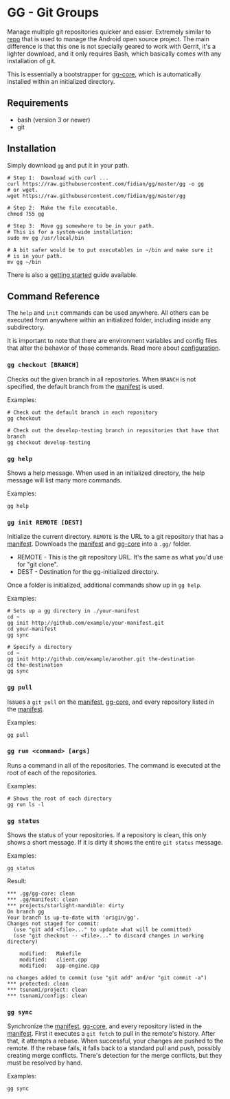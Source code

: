 GG - Git Groups
===============

Manage multiple git repositories quicker and easier.  Extremely similar to [repo](https://source.android.com/source/using-repo.html) that is used to manage the Android open source project.  The main difference is that this one is not specially geared to work with Gerrit, it's a lighter download, and it only requires Bash, which basically comes with any installation of git.

This is essentially a bootstrapper for [gg-core], which is automatically installed within an initialized directory.


Requirements
------------

* bash (version 3 or newer)
* git


Installation
------------

Simply download `gg` and put it in your path.

    # Step 1:  Download with curl ...
    curl https://raw.githubusercontent.com/fidian/gg/master/gg -o gg
    # or wget.
    wget https://raw.githubusercontent.com/fidian/gg/master/gg

    # Step 2:  Make the file executable.
    chmod 755 gg

    # Step 3:  Move gg somewhere to be in your path.
    # This is for a system-wide installation:
    sudo mv gg /usr/local/bin
    
    # A bit safer would be to put executables in ~/bin and make sure it
    # is in your path.
    mv gg ~/bin

There is also a [getting started] guide available.


Command Reference
-----------------

The `help` and `init` commands can be used anywhere.  All others can be executed from anywhere within an initialized folder, including inside any subdirectory.

It is important to note that there are environment variables and config files that alter the behavior of these commands. Read more about [configuration].


### `gg checkout [BRANCH]`

Checks out the given branch in all repositories. When `BRANCH` is not specified, the default branch from the [manifest] is used.

Examples:

    # Check out the default branch in each repository
    gg checkout

    # Check out the develop-testing branch in repositories that have that branch
    gg checkout develop-testing


### `gg help`

Shows a help message.  When used in an initialized directory, the help message will list many more commands.

Examples:

    gg help


### `gg init REMOTE [DEST]`

Initialize the current directory.  `REMOTE` is the URL to a git repository that has a [manifest].  Downloads the [manifest] and [gg-core] into a `.gg/` folder.

* REMOTE - This is the git repository URL.  It's the same as what you'd use for "git clone".
* DEST - Destination for the gg-initialized directory.

Once a folder is initialized, additional commands show up in `gg help`.

Examples:

    # Sets up a gg directory in ./your-manifest
    cd ~
    gg init http://github.com/example/your-manifest.git
    cd your-manifest
    gg sync

    # Specify a directory
    cd ~
    gg init http://github.com/example/another.git the-destination
    cd the-destination
    gg sync


### `gg pull`

Issues a `git pull` on the [manifest], [gg-core], and every repository listed in the [manifest].

Examples:

    gg pull


### `gg run <command> [args]`

Runs a command in all of the repositories. The command is executed at the root of each of the repositories.

Examples:

    # Shows the root of each directory
    gg run ls -l


### `gg status`

Shows the status of your repositories.  If a repository is clean, this only shows a short message.  If it is dirty it shows the entire `git status` message.

Examples:

    gg status

Result:

    *** .gg/gg-core: clean
    *** .gg/manifest: clean
    *** projects/starlight-mandible: dirty
    On branch gg
    Your branch is up-to-date with 'origin/gg'.
    Changes not staged for commit:
      (use "git add <file>..." to update what will be committed)
      (use "git checkout -- <file>..." to discard changes in working directory)

        modified:   Makefile
        modified:   client.cpp
        modified:   app-engine.cpp

    no changes added to commit (use "git add" and/or "git commit -a")
    *** protected: clean
    *** tsunami/project: clean
    *** tsunami/configs: clean


### `gg sync`

Synchronize the [manifest], [gg-core], and every repository listed in the [manifest].  First it executes a `git fetch` to pull in the remote's history.  After that, it attempts a rebase.  When successful, your changes are pushed to the remote. If the rebase fails, it falls back to a standard pull and push, possibly creating merge conflicts. There's detection for the merge conflicts, but they must be resolved by hand.

Examples:

    gg sync


[configuration]: https://github.com/fidian/gg-core/blob/master/doc/config.md
[getting started]: https://github.com/fidian/gg-core/blob/master/doc/getting-started.md
[gg-core]: https://github.com/fidian/gg-core
[manifest]: https://github.com/fidian/gg-core/blob/master/doc/manifest.md
